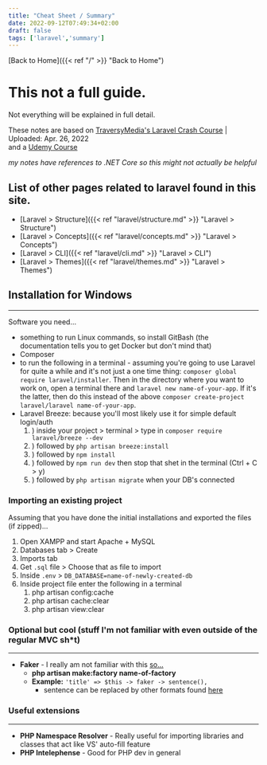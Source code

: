 ```yaml
---
title: "Cheat Sheet / Summary"
date: 2022-09-12T07:49:34+02:00
draft: false
tags: ['laravel','summary']
---
```


[Back to Home]({{< ref "/" >}} "Back to Home")

# This not a full guide. 
Not everything will be explained in full detail.

<!-- ![floppa](/laravel/images/floppa_poly.png)  <br/> -->

These notes are based on <a href="https://youtu.be/MYyJ4PuL4pY" target="_blank">TraversyMedia's Laravel Crash Course</a> | Uploaded: Apr. 26, 2022  
and a <a href="https://www.udemy.com/course/laravel-build-complete-inventory-management-system/" target="_blank">Udemy Course</a>

*my notes have references to .NET Core so this might not actually be helpful*

## List of other pages related to laravel found in this site.
* [Laravel > Structure]({{< ref "laravel/structure.md" >}} "Laravel > Structure")
* [Laravel > Concepts]({{< ref "laravel/concepts.md" >}} "Laravel > Concepts")
* [Laravel > CLI]({{< ref "laravel/cli.md" >}} "Laravel > CLI")
* [Laravel > Themes]({{< ref "laravel/themes.md" >}} "Laravel > Themes")

## Installation for Windows
---
Software you need...
- something to run Linux commands, so install GitBash (the documentation tells you to get Docker but don't mind that)
- Composer
- to run the following in a terminal - assuming you're going to use Laravel for quite a while and it's not just a one time thing:
  ``composer global require laravel/installer``.
  Then in the directory where you want to work on, open a terminal there and ``laravel new name-of-your-app``. If it's the latter, then do this instead of the above ``composer create-project laravel/laravel name-of-your-app``.
- Laravel Breeze: because you'll most likely use it for simple default login/auth
  1. ) inside your project > terminal > type in ``composer require laravel/breeze --dev``
  2. ) followed by ``php artisan breeze:install``
  3. ) followed by ``npm install``
  4. ) followed by ``npm run dev`` then stop that shet in the terminal (Ctrl + C > y)
  5. ) followed by `php artisan migrate` when your DB's connected

### Importing an existing project

Assuming that you have done the initial installations and exported the files (if zipped)...
1. Open XAMPP and start Apache + MySQL
2. Databases tab > Create
3. Imports tab
4. Get ``.sql`` file  > Choose that as file to import
5. Inside ``.env`` > ``DB_DATABASE=name-of-newly-created-db``
6. Inside project file enter the following in a terminal
   1. php artisan config:cache
   2. php artisan cache:clear
   3. php artisan view:clear

### Optional but cool (stuff I'm not familiar with even outside of the regular MVC sh*t)
---
* **Faker** - I really am not familiar with this <a href="https://youtu.be/MYyJ4PuL4pY?t=3791" target="_blank">so...</a>
  * **php artisan make:factory name-of-factory**
  * **Example:** ``'title' => $this -> faker -> sentence(),``
    * sentence can be replaced by other formats found <a href="https://github.com/fzaninotto/Faker#table-of-contents" target="_blank">here</a>


### Useful extensions
---
* **PHP Namespace Resolver** - Really useful for importing libraries and classes that act like VS' auto-fill feature
* **PHP Intelephense** - Good for PHP dev in general